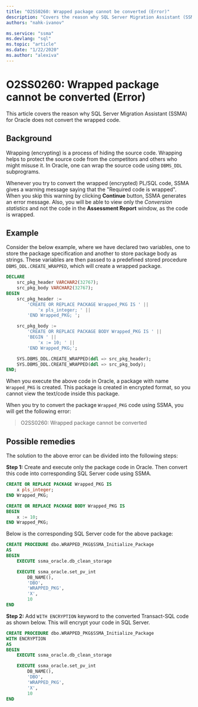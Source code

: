 ```yaml
---
title: "O2SS0260: Wrapped package cannot be converted (Error)"
description: "Covers the reason why SQL Server Migration Assistant (SSMA) for Oracle does not convert the wrapped code."
authors: "nahk-ivanov"

ms.service: "ssma"
ms.devlang: "sql"
ms.topic: "article"
ms.date: "1/22/2020"
ms.author: "alexiva"
---
```


# O2SS0260: Wrapped package cannot be converted (Error)

This article covers the reason why SQL Server Migration Assistant (SSMA) for Oracle does not convert the wrapped code.

## Background

Wrapping (encrypting) is a process of hiding the source code. Wrapping helps to protect the source code from the competitors and others who might misuse it. In Oracle, one can wrap the source code using `DBMS_DDL` subprograms.

Whenever you try to convert the wrapped (encrypted) PL/SQL code, SSMA gives a warning message saying that the "Required code is wrapped". When you skip this warning by clicking **Continue** button, SSMA generates an error message. Also, you will be able to view only the *Conversion statistics* and not the code in the **Assessment Report** window, as the code is wrapped.

## Example

Consider the below example, where we have declared two variables, one to store the package specification and another to store package body as strings. These variables are then passed to a predefined stored procedure `DBMS_DDL.CREATE_WRAPPED`, which will create a wrapped package.

```sql
DECLARE
    src_pkg_header VARCHAR2(32767);
    src_pkg_body VARCHAR2(32767);
BEGIN
    src_pkg_header :=
        'CREATE OR REPLACE PACKAGE Wrapped_PKG IS ' ||
            'x pls_integer; ' ||
        'END Wrapped_PKG; ';

    src_pkg_body :=
        'CREATE OR REPLACE PACKAGE BODY Wrapped_PKG IS ' ||
        'BEGIN ' ||
            'x := 10; ' ||
        'END Wrapped_PKG;';

    SYS.DBMS_DDL.CREATE_WRAPPED(ddl => src_pkg_header);
    SYS.DBMS_DDL.CREATE_WRAPPED(ddl => src_pkg_body);
END;
```

When you execute the above code in Oracle, a package with name `Wrapped_PKG` is created. This package is created in encrypted format, so you cannot view the text/code inside this package.

When you try to convert the package `Wrapped_PKG` code using SSMA, you will get the following error:

> O2SS0260: Wrapped package cannot be converted

## Possible remedies

The solution to the above error can be divided into the following steps:

**Step 1:** Create and execute only the package code in Oracle. Then convert this code into corresponding SQL Server code using SSMA.

```sql
CREATE OR REPLACE PACKAGE Wrapped_PKG IS
    x pls_integer;
END Wrapped_PKG;

CREATE OR REPLACE PACKAGE BODY Wrapped_PKG IS
BEGIN
    x := 10;
END Wrapped_PKG;
```

Below is the corresponding SQL Server code for the above package:

```sql
CREATE PROCEDURE dbo.WRAPPED_PKG$SSMA_Initialize_Package
AS
BEGIN
    EXECUTE ssma_oracle.db_clean_storage

    EXECUTE ssma_oracle.set_pv_int
        DB_NAME(),
        'DBO',
        'WRAPPED_PKG',
        'X',
        10
END
```

**Step 2:** Add `WITH ENCRYPTION` keyword to the converted Transact-SQL code as shown below. This will encrypt your code in SQL Server.

```sql
CREATE PROCEDURE dbo.WRAPPED_PKG$SSMA_Initialize_Package
WITH ENCRYPTION
AS
BEGIN
    EXECUTE ssma_oracle.db_clean_storage

    EXECUTE ssma_oracle.set_pv_int
        DB_NAME(),
        'DBO',
        'WRAPPED_PKG',
        'X',
        10
END
```
